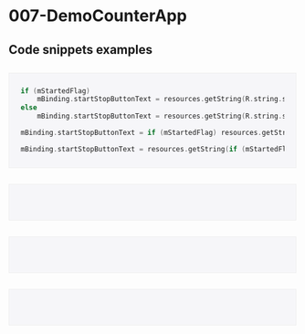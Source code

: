 # 007-DemoCounterApp

## Code snippets examples

<div style="background-color:#f6f6f9;padding:10px 20px;margin:2em 0;border:solid #eee 1px;">

```kt
if (mStartedFlag)
    mBinding.startStopButtonText = resources.getString(R.string.start_text)
else
    mBinding.startStopButtonText = resources.getString(R.string.stop_text)
```

```kt
mBinding.startStopButtonText = if (mStartedFlag) resources.getString(R.string.start_text) else resources.getString(R.string.stop_text)
```

```kt
mBinding.startStopButtonText = resources.getString(if (mStartedFlag) R.string.start_text else R.string.stop_text)
```

</div>
<div style="background-color:#f6f6f9;padding:10px 20px;margin:2em 0;border:solid #eee 1px;">

```kt
```

```kt
```

</div>
<div style="background-color:#f6f6f9;padding:10px 20px;margin:2em 0;border:solid #eee 1px;">

```kt
```

```kt
```

</div>
<div style="background-color:#f6f6f9;padding:10px 20px;margin:2em 0;border:solid #eee 1px;">

```kt
```

```kt
```

</div>
